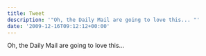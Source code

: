 ```yaml
---
title: Tweet
description: '"Oh, the Daily Mail are going to love this... "'
date: '2009-12-16T09:12:12+00:00'
---
```

Oh, the Daily Mail are going to love this... 
